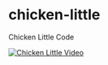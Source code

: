 # chicken-little
Chicken Little Code

[![Chicken Little Video](http://img.youtube.com/vi/TUgFwzlvZtE/0.jpg)](http://www.youtube.com/watch?v=TUgFwzlvZtE "Chicken Little")
